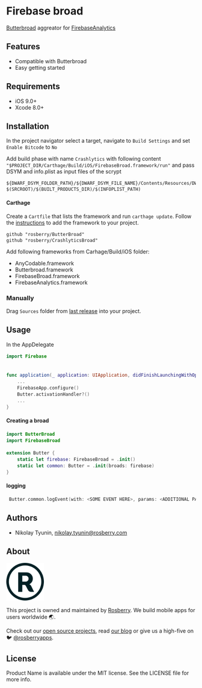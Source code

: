 # Firebase broad

[Butterbroad](https://github.com/rosberry/butterbroad/) aggreator for [FirebaseAnalytics](https://firebase.google.com/docs/analytics)

## Features

- Compatible with Butterbroad
- Easy getting started

## Requirements

- iOS 9.0+
- Xcode 8.0+

## Installation

In the project navigator select a target, navigate to `Build Settings` and set `Enable Bitcode` to `No`

Add  build phase with name `Crashlytics` with following content
`"$PROJECT_DIR/Carthage/Build/iOS/FirebaseBroad.framework/run"`
and pass DSYM and info.plist as input files of the scrypt
```
${DWARF_DSYM_FOLDER_PATH}/${DWARF_DSYM_FILE_NAME}/Contents/Resources/DWARF/${TARGET_NAME}
$(SRCROOT)/$(BUILT_PRODUCTS_DIR)/$(INFOPLIST_PATH)
```

#### Carthage
Create a `Cartfile` that lists the framework and run `carthage update`. Follow the [instructions](https://github.com/Carthage/Carthage#adding-frameworks-to-an-application) to add the framework to your project.

```
github "rosberry/ButterBroad"
github "rosberry/CrashlyticsBroad"
```
Add following frameworks from Carhage/Build/iOS folder:
- AnyCodable.framework
- Butterbroad.framework
- FirebaseBroad.framework
- FirebaseAnalytics.framework

### Manually

Drag `Sources` folder from [last release](https://github.com/rosberry/FirebaseBroad/releases) into your project.

## Usage

In the AppDelegate

```swift
import Firebase


func application(_ application: UIApplication, didFinishLaunchingWithOptions launchOptions: LaunchOptions?) -> Bool {
    ...
    FirebaseApp.configure()
    Butter.activationHandler?()
    ...
}
```

#### Creating a broad

```swift
import ButterBroad
import FirebaseBroad

extension Butter {
    static let firebase: FirebaseBroad = .init()
    static let common: Butter = .init(broads: firebase)
}
```

#### logging

```swift
 Butter.common.logEvent(with: <SOME EVENT HERE>, params: <ADDITIONAL PARAMETERS HERE>)
```

## Authors

* Nikolay Tyunin, nikolay.tyunin@rosberry.com

## About

<img src="https://github.com/rosberry/Foundation/blob/master/Assets/full_logo.png?raw=true" height="100" />

This project is owned and maintained by [Rosberry](http://rosberry.com). We build mobile apps for users worldwide 🌏.

Check out our [open source projects](https://github.com/rosberry), read [our blog](https://medium.com/@Rosberry) or give us a high-five on 🐦 [@rosberryapps](http://twitter.com/RosberryApps).

## License

Product Name is available under the MIT license. See the LICENSE file for more info.
